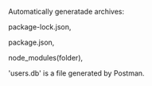
Automatically generatade archives:

package-lock.json,

package.json,

node_modules(folder),

'users.db' is a file generated by Postman.

